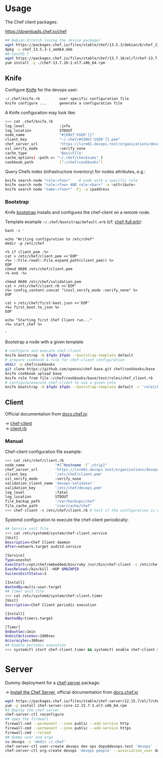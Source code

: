 


# Usage

The Chef client packages:

<https://downloads.chef.io/chef>

```bash
## Debian Stretch (using the Jessie package)
wget https://packages.chef.io/files/stable/chef/13.5.3/debian/8/chef_13.5.3-1_amd64.deb
dpkg -i chef_13.5.3-1_amd64.deb
## CentOS 7
wget https://packages.chef.io/files/stable/chef/13.7.16/el/7/chef-13.7.16-1.el7.x86_64.rpm
yum install -y ./chef-13.7.16-1.el7.x86_64.rpm
```

## Knife

Configure [Knife](https://docs.chef.io/knife.html) for the devops user:

```bash
~/.chef/knife.rb         user specific configuration file
knife configure ...      generate a configuration file
```

A Knife configuration may look like:

```bash
>>> cat .chef/knife.rb
log_level                :info
log_location             STDOUT
node_name                "#{ENV['USER']}"
client_key               "~/.chef/#{ENV['USER']}.pem"
chef_server_url          'https://lxrm01.devops.test/organizations/devops'
ssl_verify_mode          :verify_none
cache_type               'BasicFile'
cache_options( :path => "~/.chef/checksums" )
cookbook_path            ["~/chef/cookbooks"]
```

Query Chefs index (infrastructure inventory) for nodes attributes, e.g.: 

```bash
knife search node "role:<foo>"    # node with a specific role
knife search node "role:<foo> AND role:<bar>" -a <attribute>
knife search node "name:<foo>*" -Fj -a ipaddress
```

### Bootstrap

Knife [bootstrap](https://docs.chef.io/knife_bootstrap.html) installs and configures the chef-client on a remote node.

Template example `~/.chef/bootstrap/default.erb` (cf. [chef-full.erb](https://github.com/chef/chef/blob/master/lib/chef/knife/bootstrap/templates/chef-full.erb)):

```
bash -c '

echo "Writing configuration to /etc/chef"
mkdir -p /etc/chef

<% if client_pem -%>
cat > /etc/chef/client.pem <<'EOP'
<%= ::File.read(::File.expand_path(client_pem)) %>
EOP
chmod 0600 /etc/chef/client.pem
<% end -%>

chmod 0600 /etc/chef/validation.pem
cat > /etc/chef/client.rb <<'EOP'
<%= config_content.concat "\nssl_verify_mode :verify_none" %>
EOP

cat > /etc/chef/first-boot.json <<'EOP'
<%= first_boot.to_json %>
EOP

echo "Starting first Chef Client run..."
<%= start_chef %>

'
```

Bootstrap a node with a given template

```bash
# configure and execute chef-client
knife bootstrap -N $fqdn $fqdn --bootstrap-template default
# prepare cookbook & role for chef-client configuration
mkdir -p chef/cookbooks
git clone https://github.com/vpenso/chef-base.git chef/cookbooks/base
knife cookbook upload base
knife role from file ~/chef/cookbooks/base/test/roles/chef_client.rb
# configure/execute chef-client to use a given role
knife bootstrap -N $fqdn $fqdn --bootstrap-template default -r 'role[chef_client]'
```

## Client

Official documentation from [docs.chef.io](http://docs.chef.io):

→ [chef-client](https://docs.chef.io/ctl_chef_client.html)  
→ [client.rb](https://docs.chef.io/config_rb_client.html)

### Manual

Chef-client configuration file example:

```bash
>>> cat /etc/chef/client.rb
node_name              "#{`hostname -f`.strip}"
chef_server_url        'https://lxrm01.devops.test/organizations/devops'
client_key             '/etc/chef/client.pem'
ssl_verify_mode        :verify_none
validation_client_name 'devops-validator'
validation_key         '/etc/chef/devops.pem'
log_level              :fatal
log_location           STDOUT
file_backup_path       '/var/backups/chef'
file_cache_path        '/var/cache/chef'
>>> chef-client -c /etc/chef/client.rb # test if the configuration is working
```

Systemd configuration to execute the chef-client periodically:

```bash
## Service unit file
>>> cat /etc/systemd/system/chef-client.service
[Unit]
Description=Chef Client daemon
After=network.target auditd.service

[Service]
Type=oneshot
ExecStart=/opt/chef/embedded/bin/ruby /usr/bin/chef-client -c /etc/chef/client.rb -L /var/log/chef-client.log
ExecReload=/bin/kill -HUP $MAINPID
SuccessExitStatus=3

[Install]
WantedBy=multi-user.target
## Timer unit file
>>> cat /etc/systemd/system/chef-client.timer
[Unit]
Description=Chef Client periodic execution

[Install]
WantedBy=timers.target

[Timer]
OnBootSec=1min
OnUnitActiveSec=1800sec
AccuracySec=300sec
## Enable periodic execution 
>>> systemctl start chef-client.timer && systemctl enable chef-client.timer
```


# Server

Dummy deployment for a [chef-server](https://downloads.chef.io/chef-server) package:

→ [Install the Chef Server](https://docs.chef.io/install_server.html), official documentation from [docs.chef.io](http://docs.chef.io)

```bash
wget https://packages.chef.io/files/stable/chef-server/12.15.7/el/7/chef-server-core-12.15.7-1.el7.x86_64.rpm
yum -y install chef-server-core-12.15.7-1.el7.x86_64.rpm
#3 Deploy the chef server
chef-server-ctl reconfigure
## open the firewall
firewall-cmd --permanent --zone public --add-service http
firewall-cmd --permanent --zone public --add-service https
firewall-cmd --reload
## dummy user and orga
su devops -c 'mkdir ~/.chef'
chef-server-ctl user-create devops dev ops dops@devops.test 'devops' --filename /home/devops/.chef/devops.pem
chef-server-ctl org-create devops 'devops people' --association_user devops --filename /etc/chef/devops.pem
```

